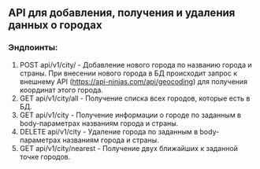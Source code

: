 ## API для добавления, получения и удаления данных о городах

### Эндпоинты:

1. POST api/v1/city/ - Добавление нового города по названию города и страны. При внесении нового города в БД происходит запрос к внешнему API (https://api-ninjas.com/api/geocoding) для получения координат этого города.
2. GET api/v1/city/all - Получение списка всех городов, которые есть в БД.
3. GET api/v1/city - Получение информации о городе по заданным в body-параметрах названиям города и страны.
4. DELETE api/v1/city - Удаление города по заданным в body-параметрах названиям города и страны.
5. GET api/v1/city/nearest - Получение двух ближайших к заданной точке городов.
